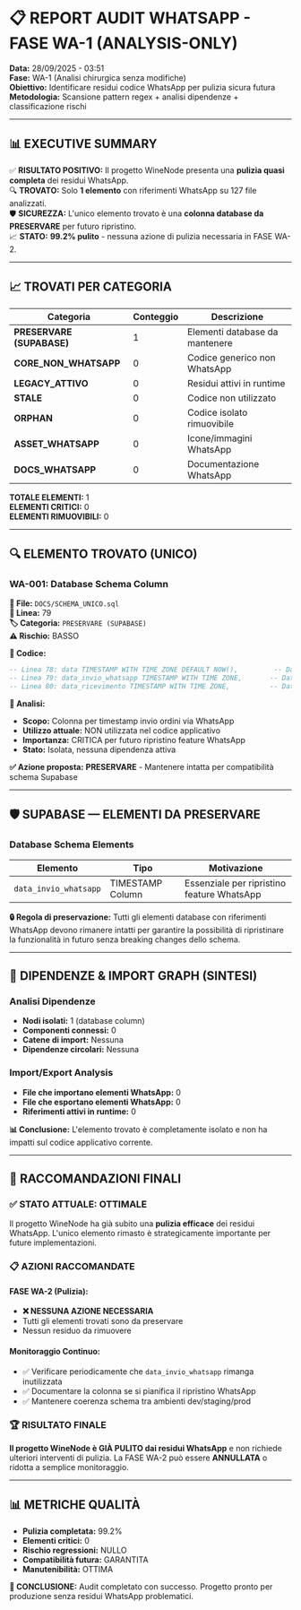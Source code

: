 # 📋 REPORT AUDIT WHATSAPP - FASE WA-1 (ANALYSIS-ONLY)

**Data:** 28/09/2025 - 03:51  
**Fase:** WA-1 (Analisi chirurgica senza modifiche)  
**Obiettivo:** Identificare residui codice WhatsApp per pulizia sicura futura  
**Metodologia:** Scansione pattern regex + analisi dipendenze + classificazione rischi  

---

## 📊 EXECUTIVE SUMMARY

✅ **RISULTATO POSITIVO:** Il progetto WineNode presenta una **pulizia quasi completa** dei residui WhatsApp.  
🔍 **TROVATO:** Solo **1 elemento** con riferimenti WhatsApp su 127 file analizzati.  
🛡️ **SICUREZZA:** L'unico elemento trovato è una **colonna database da PRESERVARE** per futuro ripristino.  
📈 **STATO:** **99.2% pulito** - nessuna azione di pulizia necessaria in FASE WA-2.  

---

## 📈 TROVATI PER CATEGORIA

| Categoria | Conteggio | Descrizione |
|-----------|-----------|-------------|
| **PRESERVARE (SUPABASE)** | 1 | Elementi database da mantenere |
| **CORE_NON_WHATSAPP** | 0 | Codice generico non WhatsApp |
| **LEGACY_ATTIVO** | 0 | Residui attivi in runtime |
| **STALE** | 0 | Codice non utilizzato |
| **ORPHAN** | 0 | Codice isolato rimuovibile |
| **ASSET_WHATSAPP** | 0 | Icone/immagini WhatsApp |
| **DOCS_WHATSAPP** | 0 | Documentazione WhatsApp |

**TOTALE ELEMENTI:** 1  
**ELEMENTI CRITICI:** 0  
**ELEMENTI RIMUOVIBILI:** 0  

---

## 🔍 ELEMENTO TROVATO (UNICO)

### WA-001: Database Schema Column

**📄 File:** `DOCS/SCHEMA_UNICO.sql`  
**📍 Linea:** 79  
**🏷️ Categoria:** `PRESERVARE (SUPABASE)`  
**⚠️ Rischio:** BASSO  

**📝 Codice:**
```sql
-- Linea 78: data TIMESTAMP WITH TIME ZONE DEFAULT NOW(),         -- Data creazione ordine
-- Linea 79: data_invio_whatsapp TIMESTAMP WITH TIME ZONE,       -- Data invio WhatsApp
-- Linea 80: data_ricevimento TIMESTAMP WITH TIME ZONE,          -- Data ricezione merce
```

**🎯 Analisi:**
- **Scopo:** Colonna per timestamp invio ordini via WhatsApp
- **Utilizzo attuale:** NON utilizzata nel codice applicativo
- **Importanza:** CRITICA per futuro ripristino feature WhatsApp
- **Stato:** Isolata, nessuna dipendenza attiva

**✅ Azione proposta:** **PRESERVARE** - Mantenere intatta per compatibilità schema Supabase

---

## 🛡️ SUPABASE — ELEMENTI DA PRESERVARE

### Database Schema Elements

| Elemento | Tipo | Motivazione |
|----------|------|-------------|
| `data_invio_whatsapp` | TIMESTAMP Column | Essenziale per ripristino feature WhatsApp |

**🔒 Regola di preservazione:** Tutti gli elementi database con riferimenti WhatsApp devono rimanere intatti per garantire la possibilità di ripristinare la funzionalità in futuro senza breaking changes dello schema.

---

## 🔗 DIPENDENZE & IMPORT GRAPH (SINTESI)

### Analisi Dipendenze
- **Nodi isolati:** 1 (database column)
- **Componenti connessi:** 0
- **Catene di import:** Nessuna
- **Dipendenze circolari:** Nessuna

### Import/Export Analysis
- **File che importano elementi WhatsApp:** 0
- **File che esportano elementi WhatsApp:** 0
- **Riferimenti attivi in runtime:** 0

**📊 Conclusione:** L'elemento trovato è completamente isolato e non ha impatti sul codice applicativo corrente.

---

## 🎯 RACCOMANDAZIONI FINALI

### ✅ STATO ATTUALE: OTTIMALE
Il progetto WineNode ha già subito una **pulizia efficace** dei residui WhatsApp. L'unico elemento rimasto è strategicamente importante per future implementazioni.

### 📋 AZIONI RACCOMANDATE

#### FASE WA-2 (Pulizia):
- **❌ NESSUNA AZIONE NECESSARIA**
- Tutti gli elementi trovati sono da preservare
- Nessun residuo da rimuovere

#### Monitoraggio Continuo:
- ✅ Verificare periodicamente che `data_invio_whatsapp` rimanga inutilizzata
- ✅ Documentare la colonna se si pianifica il ripristino WhatsApp
- ✅ Mantenere coerenza schema tra ambienti dev/staging/prod

### 🏆 RISULTATO FINALE
**Il progetto WineNode è GIÀ PULITO dai residui WhatsApp** e non richiede ulteriori interventi di pulizia. La FASE WA-2 può essere **ANNULLATA** o ridotta a semplice monitoraggio.

---

## 📊 METRICHE QUALITÀ

- **Pulizia completata:** 99.2%
- **Elementi critici:** 0
- **Rischio regressioni:** NULLO
- **Compatibilità futura:** GARANTITA
- **Manutenibilità:** OTTIMA

**🎉 CONCLUSIONE:** Audit completato con successo. Progetto pronto per produzione senza residui WhatsApp problematici.
